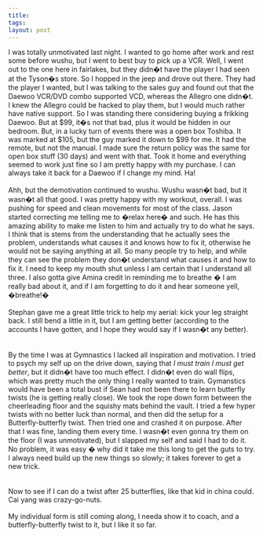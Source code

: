 ```yaml
---
title: 
tags: 
layout: post
---
```

I was totally unmotivated last night.  I wanted to go home after work and rest some before wushu, but I went to best buy to pick up a VCR.  Well, I went out to the one here in fairlakes, but they didn�t have the player I had seen at the Tyson�s store.  So I hopped in the jeep and drove out there.  They had the player I wanted, but I was talking to the sales guy and found out that the Daewoo VCR/DVD combo supported VCD, whereas the Allegro one didn�t.  I knew the Allegro could be hacked to play them, but I would much rather have native support.  So I was standing there considering buying a frikking Daewoo.  But at $99, it�s not that bad, plus it would be hidden in our bedroom. But, in a lucky turn of events there was a open box Toshiba.  It was marked at $105, but the guy marked it down to $99 for me.  It had the remote, but not the manual.  I made sure the return policy was the same for open box stuff (30 days) and went with that.  Took it home and everything seemed to work just fine so I am pretty happy with my purchase.  I can always take it back for a Daewoo if I change my mind.  Ha!<br /><br />Ahh, but the demotivation continued to wushu.  Wushu wasn�t bad, but it wasn�t all that good.  I was pretty happy with my workout, overall.  I was pushing for speed and clean movements for most of the class.  Jason started correcting me telling me to �relax here� and such.  He has this amazing ability to make me listen to him and actually try to do what he says.  I think that is stems from the understanding that he actually sees the problem, understands what causes it and knows how to fix it, otherwise he would not be saying anything at all.  So many people try to help, and while they can see the problem they don�t understand what causes it and how to fix it.  I need to keep my mouth shut unless I am certain that I understand all three.   I also gotta give Amina credit in reminding me to breathe � I am really bad about it, and if I am forgetting to do it and hear someone yell, �breathe!� <br /><br />Stephan gave me a great little trick to help my aerial: kick your leg straight back.  I still bend a little in it, but I am getting better (according to the accounts I have gotten, and I hope they would say if I wasn�t any better).  <br /><br />By the time I was at Gymnastics I lacked all inspiration and motivation.  I tried to psych my self up on the drive down, saying that <i>I must train I must get better</i>, but it didn�t have too much effect.  I didn�t even do wall flips, which was pretty much the only thing I really wanted to train. Gymanstics would have been a total bust if Sean had not been there to learn butterfly twists (he is getting really close).  We took the rope down form between the cheerleading floor and the squishy mats behind the vault.  I tried a few hyper twists with no better luck than normal, and then did the setup for a Butterfly-butterfly twist.  Then tried one and crashed it on purpose. After that I was fine, landing them every time.  I wasn�t even gonna try them on the floor (I was unmotivated), but I slapped my self and said I had to do it.  No problem, it was easy � why did it take me this long to get the guts to try.  I always need build up the new things so slowly; it takes forever to get a new trick.  <br /><br />Now to see if I can do a twist after 25 butterflies, like that kid in china could.  Cai yang was crazy-go-nuts.<br /><br />My individual form is still coming along, I needa show it to coach, and a butterfly-butterfly twist to it, but I like it so far. 
